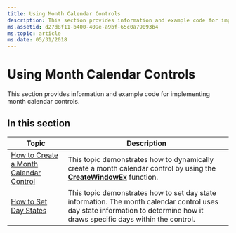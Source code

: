 ```yaml
---
title: Using Month Calendar Controls
description: This section provides information and example code for implementing month calendar controls.
ms.assetid: d27d8f11-b400-409e-a9bf-65c0a79093b4
ms.topic: article
ms.date: 05/31/2018
---
```


# Using Month Calendar Controls

This section provides information and example code for implementing month calendar controls.

## In this section



| Topic                                                                                    | Description                                                                                                                                                                            |
|------------------------------------------------------------------------------------------|----------------------------------------------------------------------------------------------------------------------------------------------------------------------------------------|
| [How to Create a Month Calendar Control](create-a-month-calendar-control.md)<br/> | This topic demonstrates how to dynamically create a month calendar control by using the [**CreateWindowEx**](/windows/desktop/api/winuser/nf-winuser-createwindowexa) function. <br/>                              |
| [How to Set Day States](set-day-states.md)<br/>                                   | This topic demonstrates how to set day state information. The month calendar control uses day state information to determine how it draws specific days within the control.<br/> |



 

 

